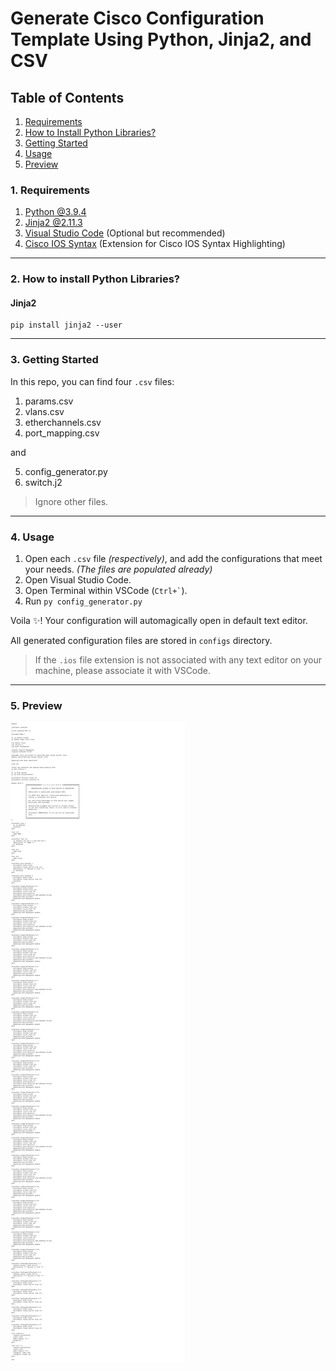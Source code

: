 # Generate Cisco Configuration Template Using Python, Jinja2, and CSV

## Table of Contents

1. [Requirements](#1-requirements)
2. [How to Install Python Libraries?](#2-how-to-install-python-libraries)
3. [Getting Started](#3-getting-started)
4. [Usage](#4-usage)
5. [Preview](#5-preview)

### 1. Requirements

1. [Python @3.9.4](https://www.python.org/)
2. [Jinja2 @2.11.3](https://jinja.palletsprojects.com/en/2.11.x/)
3. [Visual Studio Code](https://code.visualstudio.com/) (Optional but recommended)
4. [Cisco IOS Syntax](https://marketplace.visualstudio.com/items?itemName=jamiewoodio.cisco) (Extension for Cisco IOS Syntax Highlighting)

---

### 2. How to install Python Libraries?

#### Jinja2

```python3
pip install jinja2 --user
```

---

### 3. Getting Started

In this repo, you can find four `.csv` files:

1. params.csv
2. vlans.csv
3. etherchannels.csv
4. port_mapping.csv

and

5. config_generator.py
6. switch.j2

> Ignore other files.

---

### 4. Usage

1. Open each `.csv` file _(respectively)_, and add the configurations that meet your needs. _(The files are populated already)_
2. Open Visual Studio Code.
3. Open Terminal within VSCode (`` Ctrl+` ``).
4. Run `py config_generator.py`

Voila :sparkles:! Your configuration will automagically open in default text editor.

All generated configuration files are stored in `configs` directory.

> If the `.ios` file extension is not associated with any text editor on your machine, please associate it with VSCode.

---

### 5. Preview

![Preview](preview.png)
